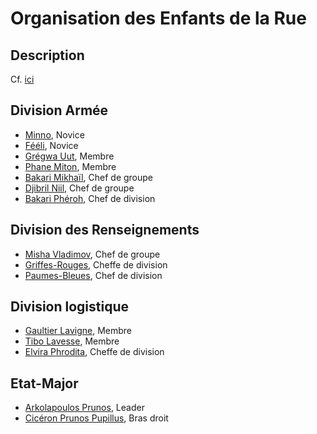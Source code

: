 # Organisation des Enfants de la Rue

## Description 
Cf. [ici](../../VILLES/Dvolsti.md#les-enfants-de-la-rue)

## Division Armée
* [Minno](./Minno.md), Novice
* [Fééli](./Fééli.md), Novice
* [Grégwa Uut](./Grégwa_Uut.md), Membre
* [Phane Miton](./Phane_Miton.md), Membre
* [Bakari Mikhaïl](./Bakari_Mikhail.md), Chef de groupe
* [Djibril Niil](./Djibril_Niil.md), Chef de groupe
* [Bakari Phéroh](./Bakari_Phéroh.md), Chef de division

## Division des Renseignements
* [Misha Vladimov](./Misha_Vladimov.md), Chef de groupe
* [Griffes-Rouges](./Griffes_Rouges.md), Cheffe de division
* [Paumes-Bleues](./Paumes_Bleues.md), Chef de division

## Division logistique
* [Gaultier Lavigne](./Gaultier_Lavigne.md), Membre
* [Tibo Lavesse](./Tibo_Lavesse.md), Membre
* [Elvira Phrodita](./Elvira_Phrodita.md), Cheffe de division

## Etat-Major
* [Arkolapoulos Prunos](./Arkolapoulos_Prunos.md), Leader
* [Cicéron Prunos Pupillus](./Cicéron_Prunos_Pupillus.md), Bras droit